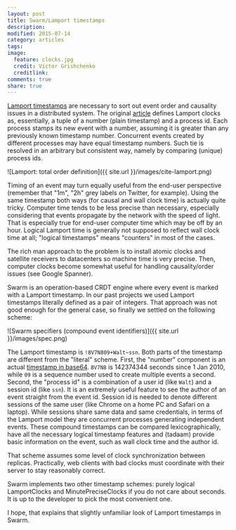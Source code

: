 ```yaml
---
layout: post
title: Swarm/Lamport timestamps
description: 
modified: 2015-07-14
category: articles
tags: 
image:
  feature: clocks.jpg
  credit: Victor Grishchenko
  creditlink: 
comments: true
share: true
---
```


[Lamport timestamps][wiki] are necessary to sort out event order and causality
issues in a distributed system.  The original [article][lamport] defines
Lamport clocks as, essentially, a tuple of a number (plain timestamp) and a
process id.  Each process stamps its new event with a number, assuming it is
greater than any previously known timestamp number.  Concurrent events created
by different processes may have equal timestamp numbers.  Such tie is resolved
in an arbitrary but consistent way, namely by comparing (unique) process ids.

[lamport]: http://research.microsoft.com/en-us/um/people/lamport/pubs/time-clocks.pdf
[wiki]: http://en.wikipedia.org/wiki/Lamport_timestamps

![Lamport: total order definition]({{ site.url }}/images/cite-lamport.png)

Timing of an event may turn equally useful from the
end-user perspective (remember that "1m", "2h" grey labels on Twitter,
for example). Using the same timestamp both ways (for causal and wall clock
time) is actually quite tricky. Computer time tends to be less precise
than necessary, especially considering that events propagate by the network
with the speed of light. That is especially true for end-user computer time
which may be off by an hour. Logical Lamport time is generally not supposed
to reflect wall clock time at all; "logical timestamps" means "counters" in
most of the cases.

The rich man approach to the problem is to install atomic clocks and satellite
receivers to datacenters so machine time is very precise.  Then, computer
clocks become somewhat useful for handling causality/order issues (see Google
Spanner).

Swarm is an operation-based CRDT engine where every event is marked with a
Lamport timestamp.  In our past projects we used Lamport timestamps literally
defined as a pair of integers. That approach was not good enough for the
general case, so finally we settled on the following scheme:

![Swarm specifiers (compound event identifiers)]({{ site.url }}/images/spec.png)

The Lamport timestamp is `!8V7N809+Walt~ssn`. Both parts of the timestamp are
different from the "literal" scheme.  First, the "number" component is an
actual [timestamp in base64][code]. `8V7N8` is 142374344 seconds since 1 Jan
2010, while `09` is a sequence number used to create multiple events a second.
Second, the "process id" is a combination of a user id (like `Walt`) and a
session id (like `ssn`).  It is an extremely useful feature to see the author
of an event straight from the event id.  Session id is needed to denote
different sessions of the same user (like Chrome on a home PC and Safari on a
laptop).  While sessions share same data and same credentials, in terms of the
Lamport model they are concurrent processes generating independent events.
These compound timestamps can be compared lexicographically, have all the
necessary logical timestamp features and (tadaam) provide basic information on
the event, such as wall clock time and the author id.

That scheme assumes some level of clock synchronization between replicas.
Practically, web clients with bad clocks must coordinate with their server
to stay reasonably correct.

Swarm implements two other timestamp schemes: purely logical LamportClocks
and MinutePreciseClocks if you do not care about seconds.
It is up to the developer to pick the most convenient one.

I hope, that explains that slightly unfamiliar look of Lamport timestamps in Swarm.

[code]: https://github.com/gritzko/swarm/blob/master/lib/SecondPreciseClock.js#L61
